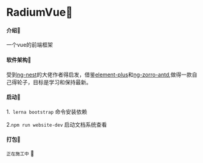 # RadiumVue🍈

#### 介绍🍇
一个vue的前端框架

#### 软件架构🍉
受到[ng-nest](https://github.com/NG-NEST/ng-nest)的大佬作者得启发，借鉴[element-plus](https://gitee.com/element-plus/element-plus)和[ng-zorro-antd](https://github.com/NG-ZORRO/ng-zorro-antd),做得一款自己得轮子，目标是学习和保持最新。


#### 启动🍊
1.` lerna bootstrap`  命令安装依赖

2.`npm run website-dev` 启动文档系统查看



#### 打包🍒

`正在施工中` 🥥

